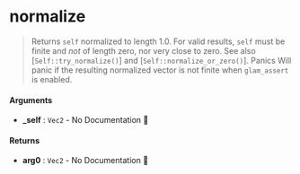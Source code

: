 # normalize

>  Returns `self` normalized to length 1.0.
>  For valid results, `self` must be finite and _not_ of length zero, nor very close to zero.
>  See also [`Self::try_normalize()`] and [`Self::normalize_or_zero()`].
>  Panics
>  Will panic if the resulting normalized vector is not finite when `glam_assert` is enabled.

#### Arguments

- **\_self** : `Vec2` \- No Documentation 🚧

#### Returns

- **arg0** : `Vec2` \- No Documentation 🚧